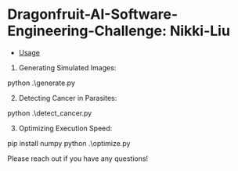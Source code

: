 # Dragonfruit-AI-Software-Engineering-Challenge: Nikki-Liu

- [Usage](#usage)
  
1. Generating Simulated Images:

python .\generate.py

2. Detecting Cancer in Parasites:

python .\detect_cancer.py

3. Optimizing Execution Speed:
   
pip install numpy
python .\optimize.py


Please reach out if you have any questions!


